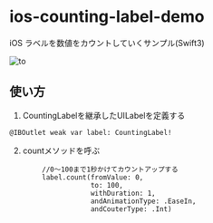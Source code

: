# ios-counting-label-demo
iOS ラベルを数値をカウントしていくサンプル(Swift3)

![to](https://cloud.githubusercontent.com/assets/9479568/25931513/ac1898fa-3647-11e7-97a2-3914cebb17be.gif)

## 使い方

1. CountingLabelを継承したUILabelを定義する

```swift:ViewController
@IBOutlet weak var label: CountingLabel!
```

2. countメソッドを呼ぶ

```swift:ViewController
        //0〜100まで1秒かけてカウントアップする
        label.count(fromValue: 0,
                    to: 100,
                    withDuration: 1,
                    andAnimationType: .EaseIn,
                    andCouterType: .Int)
```
